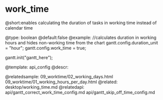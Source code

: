 work_time
=============
@short:enables calculating the duration of tasks in working time instead of calendar time

	

@type: boolean
@default:false
@example:
//calculates duration in working hours and hides non-working time from the chart
gantt.config.duration_unit = "hour";
gantt.config.work_time = true;

gantt.init("gantt_here");

@template:	api_config
@descr:


@relatedsample:
	09_worktime/02_working_days.html
    09_worktime/01_working_hours_per_day.html
@related:
	 desktop/working_time.md
@relatedapi:
	api/gantt_correct_work_time_config.md
    api/gantt_skip_off_time_config.md
